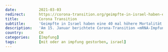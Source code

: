 ```yaml
---
date:          2021-03-03
redirect:      https://corona-transition.org/geimpfte-in-israel-haben-eine-40-mal-hohere-mortalitat-als-ungeimpfte
title:         Corona Transition
subtitle:      'Geimpfte in Israel haben eine 40 mal höhere Mortalität als Ungeimpfte - israelische Forscher sprechen von einem «neuen Holocaust»'
description:   'Am 15. Januar berichtete Corona-Transition «mRNA-Impfungen sind 40 mal gefährlicher als Grippeimpfungen». Die Behauptung war insofern nicht ganz (...)'
country:       CH
categories:    [Impfung]
tags:          [mit oder an impfung gestorben, israel]
---
```

